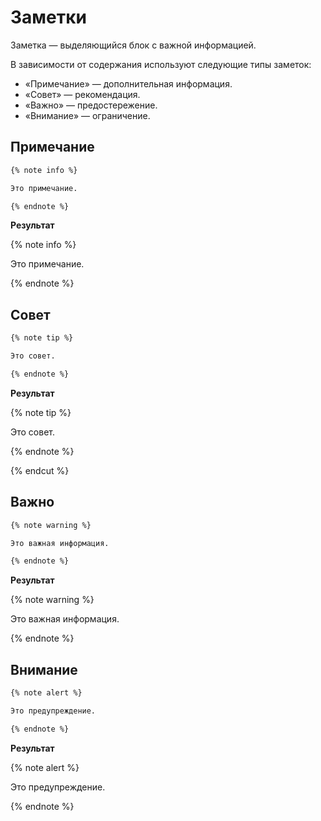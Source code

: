 # Заметки

Заметка — выделяющийся блок с важной информацией.

В зависимости от содержания используют следующие типы заметок:
* «Примечание» — дополнительная информация.
* «Совет» — рекомендация.
* «Важно» — предостережение.
* «Внимание» — ограничение.

## Примечание

```markdown
{% note info %}

Это примечание.

{% endnote %}
```

**Результат**

{% note info %}

Это примечание.

{% endnote %}

## Совет
  
```markdown
{% note tip %}

Это совет.

{% endnote %}
```

**Результат**

{% note tip %}

Это совет.

{% endnote %}

{% endcut %}

## Важно

```markdown
{% note warning %}

Это важная информация.

{% endnote %}
```

**Результат**

{% note warning %}

Это важная информация.

{% endnote %}
  
## Внимание

```markdown
{% note alert %}

Это предупреждение.

{% endnote %}
```

**Результат**

{% note alert %}

Это предупреждение.

{% endnote %}
